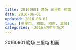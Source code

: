```yaml
---
title: 20160601 晚场 三里屯 相面
date: 2016-06-01
updated: 2016-06-01
tags: [三里屯, 相面, 相声, 高峰] 
categories: (2016)丙申年场次 
---
```

20160601 晚场 三里屯 相面
